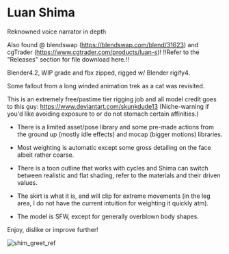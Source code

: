 # Luan Shima
Reknowned voice narrator in depth

Also found @ blendswap (https://blendswap.com/blend/31623) and cgTrader (https://www.cgtrader.com/products/luan-s)!
!!Refer to the "Releases" section for file download here.!!

Blender4.2, WIP grade and fbx zipped, rigged w/ Blender rigify4.

Some fallout from a long winded animation trek as a cat was revisited.

This is an extremely free/pastime tier rigging job and all model credit goes to this guy: https://www.deviantart.com/skunkdude13 (Niche-warning if you'd like avoiding exposure to or do not stomach certain affinities.)

- There is a limited asset/pose library and some pre-made actions from the ground up (mostly idle effects) and mocap (bigger motions) libraries.

- Most weighting is automatic except some gross detailing on the face albeit rather coarse.

- There is a toon outline that works with cycles and Shima can switch between realistic and flat shading, refer to the materials and their driven values.

- The skirt is what it is, and will clip for extreme movements (in the leg area, I do not have the current intuition for weighting it quickly atm).

- The model is SFW, except for generally overblown body shapes.

Enjoy, dislike or improve further!

![shim_greet_ref](https://github.com/user-attachments/assets/9fe890f9-e64c-4b49-a4db-b1ad083c0c34)
